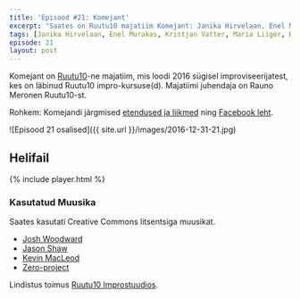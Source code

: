 ```yaml
---
title: 'Episood #21: Komejant'
excerpt: "Saates on Ruutu10 majatiim Komejant: Janika Hirvelaan, Enel Murakas, Kristjan Vatter, Maria Liiger, Kaupo Vaher ja Olavi Sõna"
tags: [Janika Hirvelaan, Enel Murakas, Kristjan Vatter, Maria Liiger, Kaupo Vaher, Olavi Sõna, Ando Roots]
episode: 21
layout: post
---
```


Komejant on [Ruutu10](http://improv.ee/trupid/ruutu10)-ne majatiim, mis loodi 2016 sügisel improviseerijatest, kes on läbinud Ruutu10 impro-kursuse(d). Majatiimi juhendaja on Rauno Meronen Ruutu10-st.

Rohkem: Komejandi järgmised [etendused ja liikmed](http://improv.ee/trupid/komejant) ning [Facebook leht](https://www.facebook.com/pg/Komejant-417366298651045/).

![Episood 21 osalised]({{ site.url }}/images/2016-12-31-21.jpg)

## Helifail

{% include player.html %}

### Kasutatud Muusika

Saates kasutati Creative Commons litsentsiga muusikat.

- [Josh Woodward](https://www.joshwoodward.com)
- [Jason Shaw](http://audionautix.com)
- [Kevin MacLeod](https://incompetech.com)
- [Zero-project](http://zero-project.gr)

Lindistus toimus [Ruutu10 Improstuudios](http://ruutu10.ee/).